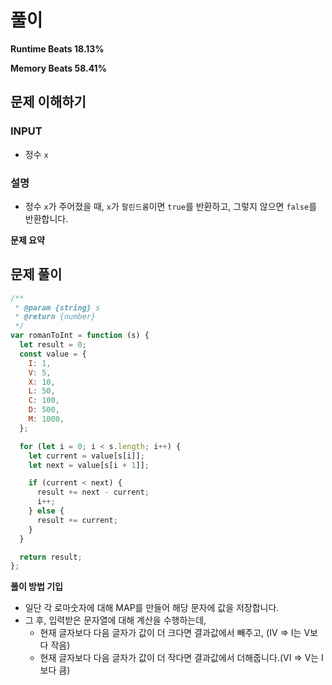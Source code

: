 # 풀이

**Runtime Beats 18.13%**  


**Memory Beats 58.41%**


## 문제 이해하기

### INPUT
- 정수 `x`

### 설명
- 정수 `x`가 주어졌을 때, `x`가 `팔린드롬`이면 `true`를 반환하고, 그렇지 않으면 `false`를 반환합니다.


**문제 요약**

## 문제 풀이

~~~javascript
/**
 * @param {string} s
 * @return {number}
 */
var romanToInt = function (s) {
  let result = 0;
  const value = {
    I: 1,
    V: 5,
    X: 10,
    L: 50,
    C: 100,
    D: 500,
    M: 1000,
  };

  for (let i = 0; i < s.length; i++) {
    let current = value[s[i]];
    let next = value[s[i + 1]];

    if (current < next) {
      result += next - current;
      i++;
    } else {
      result += current;
    }
  }

  return result;
};


~~~

**풀이 방법 기입**
- 일단 각 로마숫자에 대해 MAP를 만들어 해당 문자에 값을 저장합니다.
- 그 후, 입력받은 문자열에 대해 계산을 수행하는데,
    - 현재 글자보다 다음 글자가 값이 더 크다면 결과값에서 빼주고, (IV => I는 V보다 작음)
    - 현재 글자보다 다음 글자가 값이 더 작다면 결과값에서 더해줍니다.(VI => V는 I보다 큼)